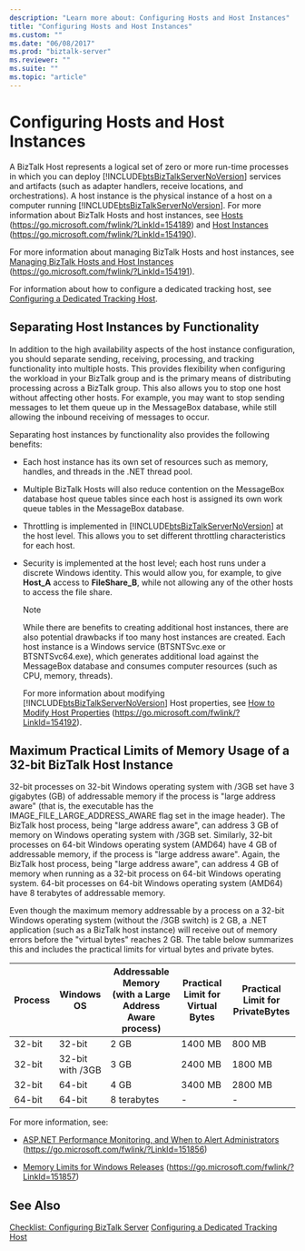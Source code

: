 ```yaml
---
description: "Learn more about: Configuring Hosts and Host Instances"
title: "Configuring Hosts and Host Instances"
ms.custom: ""
ms.date: "06/08/2017"
ms.prod: "biztalk-server"
ms.reviewer: ""
ms.suite: ""
ms.topic: "article"
---
```

# Configuring Hosts and Host Instances
A BizTalk Host represents a logical set of zero or more run-time processes in which you can deploy [!INCLUDE[btsBizTalkServerNoVersion](../includes/btsbiztalkservernoversion-md.md)] services and artifacts (such as adapter handlers, receive locations, and orchestrations). A host instance is the physical instance of a host on a computer running [!INCLUDE[btsBizTalkServerNoVersion](../includes/btsbiztalkservernoversion-md.md)]. For more information about BizTalk Hosts and host instances, see [Hosts](../core/hosts.md) (<https://go.microsoft.com/fwlink/?LinkId=154189>) and [Host Instances](../core/host-instances.md) (<https://go.microsoft.com/fwlink/?LinkId=154190>).

 For more information about managing BizTalk Hosts and host instances, see [Managing BizTalk Hosts and Host Instances](../core/managing-biztalk-hosts-and-host-instances.md) (https://go.microsoft.com/fwlink/?LinkId=154191).

 For information about how to configure a dedicated tracking host, see [Configuring a Dedicated Tracking Host](../technical-guides/configuring-a-dedicated-tracking-host.md).

## Separating Host Instances by Functionality
 In addition to the high availability aspects of the host instance configuration, you should separate sending, receiving, processing, and tracking functionality into multiple hosts. This provides flexibility when configuring the workload in your BizTalk group and is the primary means of distributing processing across a BizTalk group. This also allows you to stop one host without affecting other hosts. For example, you may want to stop sending messages to let them queue up in the MessageBox database, while still allowing the inbound receiving of messages to occur.

 Separating host instances by functionality also provides the following benefits:

- Each host instance has its own set of resources such as memory, handles, and threads in the .NET thread pool.

- Multiple BizTalk Hosts will also reduce contention on the MessageBox database host queue tables since each host is assigned its own work queue tables in the MessageBox database.

- Throttling is implemented in [!INCLUDE[btsBizTalkServerNoVersion](../includes/btsbiztalkservernoversion-md.md)] at the host level. This allows you to set different throttling characteristics for each host.

- Security is implemented at the host level; each host runs under a discrete Windows identity. This would allow you, for example, to give **Host_A** access to **FileShare_B**, while not allowing any of the other hosts to access the file share.

  > [!NOTE]
  >  While there are benefits to creating additional host instances, there are also potential drawbacks if too many host instances are created. Each host instance is a Windows service (BTSNTSvc.exe or BTSNTSvc64.exe), which generates additional load against the MessageBox database and consumes computer resources (such as CPU, memory, threads).

  For more information about modifying [!INCLUDE[btsBizTalkServerNoVersion](../includes/btsbiztalkservernoversion-md.md)] Host properties, see [How to Modify Host Properties](../core/how-to-modify-host-properties.md) (<https://go.microsoft.com/fwlink/?LinkId=154192>).

##  <a name="BKMK_MemLimit"></a> Maximum Practical Limits of Memory Usage of a 32-bit BizTalk Host Instance
 32-bit processes on 32-bit Windows operating system with /3GB set have 3 gigabytes (GB) of addressable memory if the process is "large address aware" (that is, the executable has the IMAGE_FILE_LARGE_ADDRESS_AWARE flag set in the image header).  The BizTalk host process, being "large address aware", can address 3 GB of memory on Windows operating system with /3GB set.  Similarly, 32-bit processes on 64-bit Windows operating system (AMD64) have 4 GB of addressable memory, if the process is "large address aware".  Again, the BizTalk host process, being "large address aware", can address 4 GB of memory when running as a 32-bit process on 64-bit Windows operating system. 64-bit processes on 64-bit Windows operating system (AMD64) have 8 terabytes of addressable memory.

 Even though the maximum memory addressable by a process on a 32-bit Windows operating system (without the /3GB switch) is 2 GB, a .NET application (such as a BizTalk host instance) will receive out of memory errors before the "virtual bytes" reaches 2 GB. The table below summarizes this and includes the practical limits for virtual bytes and private bytes.

|Process|Windows OS|Addressable Memory (with a Large Address Aware process)|Practical Limit for Virtual Bytes|Practical Limit for PrivateBytes|
|-------------|----------------|---------------------------------------------------------------|---------------------------------------|--------------------------------------|
|32-bit|32-bit|2 GB|1400 MB|800 MB|
|32-bit|32-bit with /3GB|3 GB|2400 MB|1800 MB|
|32-bit|64-bit|4 GB|3400 MB|2800 MB|
|64-bit|64-bit|8 terabytes|-|-|

 For more information, see:

-   [ASP.NET Performance Monitoring, and When to Alert Administrators](/previous-versions/dotnet/articles/ms972959(v=msdn.10)) (https://go.microsoft.com/fwlink/?LinkId=151856)

-   [Memory Limits for Windows Releases](/windows/win32/memory/memory-limits-for-windows-releases) (https://go.microsoft.com/fwlink/?LinkId=151857)

## See Also
 [Checklist: Configuring BizTalk Server](../technical-guides/checklist-configuring-biztalk-server.md)
 [Configuring a Dedicated Tracking Host](../technical-guides/configuring-a-dedicated-tracking-host.md)